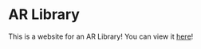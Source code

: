 # AR Library
This is a website for an AR Library! You can view it [here](https://jonatan0234.github.io/jaccar/)!
